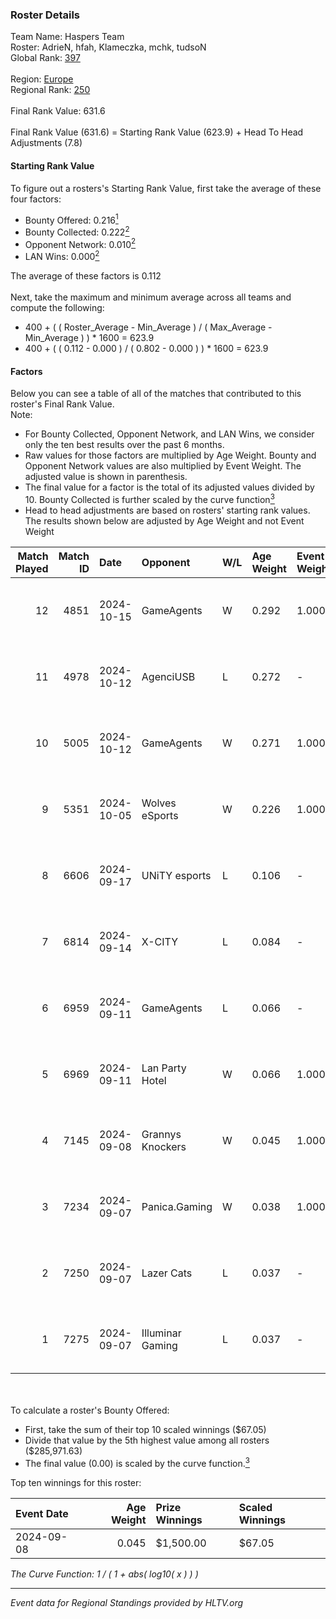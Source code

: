 ### Roster Details<br />
Team Name: Haspers Team<br />
Roster: AdrieN, hfah, Klameczka, mchk, tudsoN<br />
Global Rank: [397](../../standings_global_2025_02_28.md)<br />
<br />
Region: [Europe]( ../../standings_europe_2025_02_28.md)<br />
Regional Rank: [250]( ../../standings_europe_2025_02_28.md)<br />
<br />
Final Rank Value:  631.6<br />
<br />
Final Rank Value (631.6) = Starting Rank Value (623.9) + Head To Head Adjustments (7.8)<br />

#### Starting Rank Value<br />
To figure out a rosters's Starting Rank Value, first take the average of these four factors:<br />
- Bounty Offered: 0.216[<sup>1</sup>](#table2)
- Bounty Collected: 0.222[<sup>2</sup>](#table1)
- Opponent Network: 0.010[<sup>2</sup>](#table1)
- LAN Wins: 0.000[<sup>2</sup>](#table1)

The average of these factors is 0.112<br />
<br />
Next, take the maximum and minimum average across all teams and compute the following:<br />
- 400 + ( ( Roster_Average - Min_Average ) / ( Max_Average - Min_Average ) ) * 1600 = 623.9
- 400 + ( ( 0.112 - 0.000 ) / ( 0.802 - 0.000 ) ) * 1600 = 623.9


#### Factors<br />
Below you can see a table of all of the matches that contributed to this roster's Final Rank Value.<br />
Note:<br />

- For Bounty Collected, Opponent Network, and LAN Wins, we consider only the ten best results over the past 6 months.
- Raw values for those factors are multiplied by Age Weight. Bounty and Opponent Network values are also multiplied by Event Weight. The adjusted value is shown in parenthesis.
- The final value for a factor is the total of its adjusted values divided by 10. Bounty Collected is further scaled by the curve function[<sup>3</sup>](#curveFunction)
- Head to head adjustments are based on rosters' starting rank values. The results shown below are adjusted by Age Weight and not Event Weight
<span id="table1"></span><br />


| Match Played | Match ID | Date       | Opponent         | W/L | Age Weight | Event Weight | Bounty Collected | Opponent Network | LAN Wins  | H2H Adj. | Roster                                   |
| -: | -: | :- | :- | :- | :- | :- | :- | :- | :- | -: | :- |
|           12 |     4851 | 2024-10-15 | GameAgents       | W   | 0.292      | 1.000        | 0.006 (0.002)    | 0.183 (0.053)    | 0 (0.000) |     6.80 | AdrieN, hfah, Klameczka, mchk, tudsoN    |
|           11 |     4978 | 2024-10-12 | AgenciUSB        | L   | 0.272      | -            | -                | -                | -         |    -5.58 | AdrieN, hfah, Klameczka, mchk, tudsoN    |
|           10 |     5005 | 2024-10-12 | GameAgents       | W   | 0.271      | 1.000        | 0.006 (0.002)    | 0.183 (0.050)    | 0 (0.000) |     6.46 | AdrieN, hfah, Klameczka, mchk, tudsoN    |
|            9 |     5351 | 2024-10-05 | Wolves eSports   | W   | 0.226      | 1.000        | 0.000 (0.000)    | 0.000 (0.000)    | 0 (0.000) |     1.59 | AdrieN, hfah, Klameczka, mchk, tudsoN    |
|            8 |     6606 | 2024-09-17 | UNiTY esports    | L   | 0.106      | -            | -                | -                | -         |    -0.37 | AdrieN, hfah, Klameczka, Markoś, sk1tt   |
|            7 |     6814 | 2024-09-14 | X-CITY           | L   | 0.084      | -            | -                | -                | -         |    -1.85 | AdrieN, hfah, Klameczka, sk1tt, yukitoro |
|            6 |     6959 | 2024-09-11 | GameAgents       | L   | 0.066      | -            | -                | -                | -         |    -0.54 | AdrieN, hfah, Klameczka, sk1tt, woozzzi  |
|            5 |     6969 | 2024-09-11 | Lan Party Hotel  | W   | 0.066      | 1.000        | 0.000 (0.000)    | 0.005 (0.000)    | 0 (0.000) |     0.65 | AdrieN, hfah, Klameczka, sk1tt, woozzzi  |
|            4 |     7145 | 2024-09-08 | Grannys Knockers | W   | 0.045      | 1.000        | 0.001 (0.000)    | 0.004 (0.000)    | 0 (0.000) |     0.72 | AdrieN, hfah, Klameczka, sk1tt, yukitoro |
|            3 |     7234 | 2024-09-07 | Panica.Gaming    | W   | 0.038      | 1.000        | 0.000 (0.000)    | 0.000 (0.000)    | 0 (0.000) |     0.27 | AdrieN, hfah, Klameczka, sk1tt, yukitoro |
|            2 |     7250 | 2024-09-07 | Lazer Cats       | L   | 0.037      | -            | -                | -                | -         |    -0.29 | AdrieN, hfah, Klameczka, sk1tt, yukitoro |
|            1 |     7275 | 2024-09-07 | Illuminar Gaming | L   | 0.037      | -            | -                | -                | -         |    -0.10 | AdrieN, hfah, Klameczka, sk1tt, yukitoro |

<br />
<span id="table2"></span><br />
To calculate a roster's Bounty Offered:<br />

- First, take the sum of their top 10 scaled winnings ($67.05)
- Divide that value by the 5th highest value among all rosters ($285,971.63)
- The final value (0.00) is scaled by the curve function.[<sup>3</sup>](#curveFunction)

Top ten winnings for this roster:<br />

| Event Date | Age Weight | Prize Winnings | Scaled Winnings |
| :- | -: | :- | :- |
| 2024-09-08 |      0.045 | $1,500.00      | $67.05          |


<span id="curveFunction"></span>_The Curve Function: 1 / ( 1 + abs( log10( x ) ) )_<br />

---
_Event data for Regional Standings provided by HLTV.org_<br />
